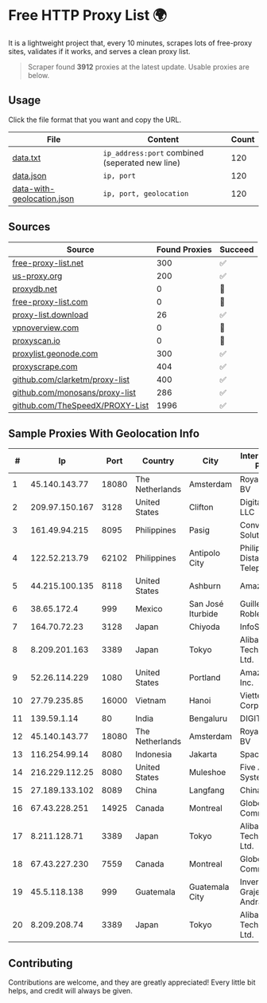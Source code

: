 
# Free HTTP Proxy List 🌍

It is a lightweight project that, every 10 minutes, scrapes lots of free-proxy sites, validates if it works, and serves a clean proxy list.


> Scraper found **3912** proxies at the latest update. Usable proxies are below.

## Usage

Click the file format that you want and copy the URL.


|File|Content|Count|
|----|-------|-----|
|[data.txt](https://raw.githubusercontent.com/themiralay/Proxy-List-World/master/data.txt)|`ip_address:port` combined (seperated new line)|120|
|[data.json](https://raw.githubusercontent.com/themiralay/Proxy-List-World/master/data.json)|`ip, port`|120|
|[data-with-geolocation.json](https://raw.githubusercontent.com/themiralay/Proxy-List-World/master/data-with-geolocation.json)|`ip, port, geolocation`|120|

## Sources

|Source|Found Proxies|Succeed|
|------|-------------|-------|
|[free-proxy-list.net](https://free-proxy-list.net)|300|✅|
|[us-proxy.org](https://www.us-proxy.org)|200|✅|
|[proxydb.net](http://proxydb.net)|0|🚫|
|[free-proxy-list.com](https://free-proxy-list.com/?page=&port=&type%5B%5D=http&type%5B%5D=https&up_time=0&search=Search)|0|🚫|
|[proxy-list.download](https://www.proxy-list.download/HTTP)|26|✅|
|[vpnoverview.com](https://vpnoverview.com/privacy/anonymous-browsing/free-proxy-servers)|0|🚫|
|[proxyscan.io](https://www.proxyscan.io)|0|🚫|
|[proxylist.geonode.com](https://proxylist.geonode.com/api/proxy-list?limit=300&page=1&sort_by=lastChecked&sort_type=desc&protocols=http,https)|300|✅|
|[proxyscrape.com](https://api.proxyscrape.com/v2/?request=displayproxies&protocol=http&timeout=10000&country=all&ssl=all&anonymity=all)|404|✅|
|[github.com/clarketm/proxy-list](https://raw.githubusercontent.com/clarketm/proxy-list/master/proxy-list-raw.txt)|400|✅|
|[github.com/monosans/proxy-list](https://raw.githubusercontent.com/monosans/proxy-list/main/proxies/http.txt)|286|✅|
|[github.com/TheSpeedX/PROXY-List](https://raw.githubusercontent.com/TheSpeedX/PROXY-List/master/http.txt)|1996|✅|


## Sample Proxies With Geolocation Info

|#|Ip|Port|Country|City|Internet Service Provider|
|-|--|----|-------|----|-------------------------|
|1|45.140.143.77|18080|The Netherlands|Amsterdam|RoyaleHosting BV|
|2|209.97.150.167|3128|United States|Clifton|DigitalOcean, LLC|
|3|161.49.94.215|8095|Philippines|Pasig|Converge ICT Solution Inc|
|4|122.52.213.79|62102|Philippines|Antipolo City|Philippine Long Distance Telephone Co.|
|5|44.215.100.135|8118|United States|Ashburn|Amazon.com|
|6|38.65.172.4|999|Mexico|San José Iturbide|Guillermo Robles Ramirez|
|7|164.70.72.23|3128|Japan|Chiyoda|InfoSphere|
|8|8.209.201.163|3389|Japan|Tokyo|Alibaba (US) Technology Co., Ltd.|
|9|52.26.114.229|1080|United States|Portland|Amazon.com, Inc.|
|10|27.79.235.85|16000|Vietnam|Hanoi|Viettel Corporation|
|11|139.59.1.14|80|India|Bengaluru|DIGITALOCEAN|
|12|45.140.143.77|18080|The Netherlands|Amsterdam|RoyaleHosting BV|
|13|116.254.99.14|8080|Indonesia|Jakarta|SpaceX Starlink|
|14|216.229.112.25|8080|United States|Muleshoe|Five Area Systems, LLC|
|15|27.189.133.102|8089|China|Langfang|Chinanet|
|16|67.43.228.251|14925|Canada|Montreal|GloboTech Communications|
|17|8.211.128.71|3389|Japan|Tokyo|Alibaba (US) Technology Co., Ltd.|
|18|67.43.227.230|7559|Canada|Montreal|GloboTech Communications|
|19|45.5.118.138|999|Guatemala|Guatemala City|Inversiones Grajeda Andrade S.A|
|20|8.209.208.74|3389|Japan|Tokyo|Alibaba (US) Technology Co., Ltd.|



## Contributing

Contributions are welcome, and they are greatly appreciated! Every
little bit helps, and credit will always be given.

